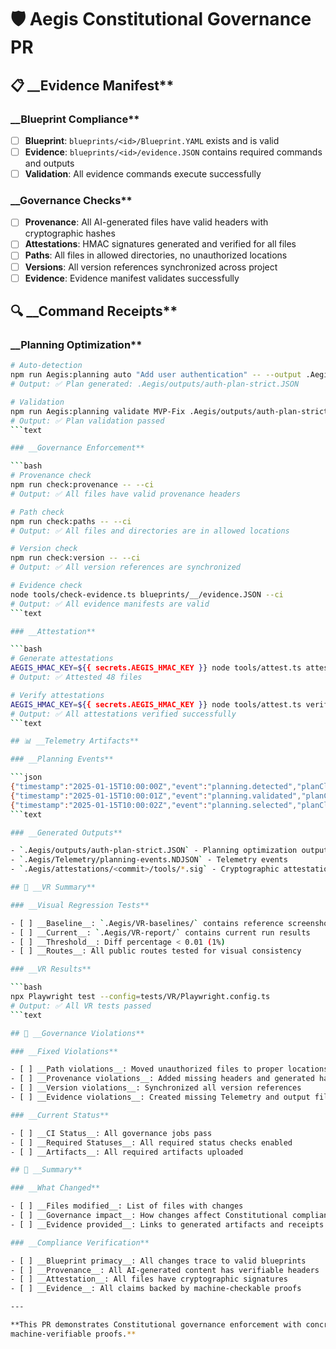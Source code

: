 # 🛡️ Aegis Constitutional Governance PR

## 📋 __Evidence Manifest**

### __Blueprint Compliance**

- [ ] __Blueprint__: `blueprints/<id>/Blueprint.YAML` exists and is valid
- [ ] __Evidence__: `blueprints/<id>/evidence.JSON` contains required commands and outputs
- [ ] __Validation__: All evidence commands execute successfully

### __Governance Checks**

- [ ] __Provenance__: All AI-generated files have valid headers with cryptographic hashes
- [ ] __Attestations__: HMAC signatures generated and verified for all files
- [ ] __Paths__: All files in allowed directories, no unauthorized locations
- [ ] __Versions__: All version references synchronized across project
- [ ] __Evidence__: Evidence manifest validates successfully

## 🔍 __Command Receipts**

### __Planning Optimization**

```bash
# Auto-detection
npm run Aegis:planning auto "Add user authentication" -- --output .Aegis/outputs/auth-plan-strict.JSON
# Output: ✅ Plan generated: .Aegis/outputs/auth-plan-strict.JSON

# Validation
npm run Aegis:planning validate MVP-Fix .Aegis/outputs/auth-plan-strict.JSON 2
# Output: ✅ Plan validation passed
```text

### __Governance Enforcement**

```bash
# Provenance check
npm run check:provenance -- --ci
# Output: ✅ All files have valid provenance headers

# Path check
npm run check:paths -- --ci
# Output: ✅ All files and directories are in allowed locations

# Version check
npm run check:version -- --ci
# Output: ✅ All version references are synchronized

# Evidence check
node tools/check-evidence.ts blueprints/__/evidence.JSON --ci
# Output: ✅ All evidence manifests are valid
```text

### __Attestation**

```bash
# Generate attestations
AEGIS_HMAC_KEY=${{ secrets.AEGIS_HMAC_KEY }} node tools/attest.ts attest tools CLI
# Output: ✅ Attested 48 files

# Verify attestations
AEGIS_HMAC_KEY=${{ secrets.AEGIS_HMAC_KEY }} node tools/attest.ts verify tools CLI
# Output: ✅ All attestations verified successfully
```text

## 📊 __Telemetry Artifacts**

### __Planning Events**

```json
{"timestamp":"2025-01-15T10:00:00Z","event":"planning.detected","planClass":"MVP-Fix","confidence":0.95,"prompt":"Add user authentication"}
{"timestamp":"2025-01-15T10:00:01Z","event":"planning.validated","planClass":"MVP-Fix","validationResult":"passed","tokenCount":1089}
{"timestamp":"2025-01-15T10:00:02Z","event":"planning.selected","planClass":"MVP-Fix","reasoning":["minimal scope","contract-driven","observable behavior"]}
```text

### __Generated Outputs**

- `.Aegis/outputs/auth-plan-strict.JSON` - Planning optimization output
- `.Aegis/Telemetry/planning-events.NDJSON` - Telemetry events
- `.Aegis/attestations/<commit>/tools/*.sig` - Cryptographic attestations

## 🎯 __VR Summary**

### __Visual Regression Tests**

- [ ] __Baseline__: `.Aegis/VR-baselines/` contains reference screenshots
- [ ] __Current__: `.Aegis/VR-report/` contains current run results
- [ ] __Threshold__: Diff percentage < 0.01 (1%)
- [ ] __Routes__: All public routes tested for visual consistency

### __VR Results**

```bash
npx Playwright test --config=tests/VR/Playwright.config.ts
# Output: ✅ All VR tests passed
```text

## 🚨 __Governance Violations**

### __Fixed Violations**

- [ ] __Path violations__: Moved unauthorized files to proper locations
- [ ] __Provenance violations__: Added missing headers and generated hashes
- [ ] __Version violations__: Synchronized all version references
- [ ] __Evidence violations__: Created missing Telemetry and output files

### __Current Status**

- [ ] __CI Status__: All governance jobs pass
- [ ] __Required Statuses__: All required status checks enabled
- [ ] __Artifacts__: All required artifacts uploaded

## 📝 __Summary**

### __What Changed**

- [ ] __Files modified__: List of files with changes
- [ ] __Governance impact__: How changes affect Constitutional compliance
- [ ] __Evidence provided__: Links to generated artifacts and receipts

### __Compliance Verification**

- [ ] __Blueprint primacy__: All changes trace to valid blueprints
- [ ] __Provenance__: All AI-generated content has verifiable headers
- [ ] __Attestation__: All files have cryptographic signatures
- [ ] __Evidence__: All claims backed by machine-checkable proofs

---

**This PR demonstrates Constitutional governance enforcement with concrete evidence, cryptographic attestations, and
machine-verifiable proofs.**
